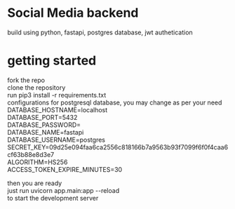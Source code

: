 # Social Media backend
build using python, fastapi, postgres database, jwt authetication

# getting started
fork the repo <br>
clone the repository <br>
run pip3 install -r requirements.txt <br>
configurations for postgresql database, you may change as per your need
DATABASE_HOSTNAME=localhost<br>
DATABASE_PORT=5432<br>
DATABASE_PASSWORD=<br>
DATABASE_NAME=fastapi<br>
DATABASE_USERNAME=postgres<br>
SECRET_KEY=09d25e094faa6ca2556c818166b7a9563b93f7099f6f0f4caa6cf63b88e8d3e7<br>
ALGORITHM=HS256<br>
ACCESS_TOKEN_EXPIRE_MINUTES=30<br>

then you are ready <br>
just run uvicorn app.main:app --reload <br>
to start the development server
